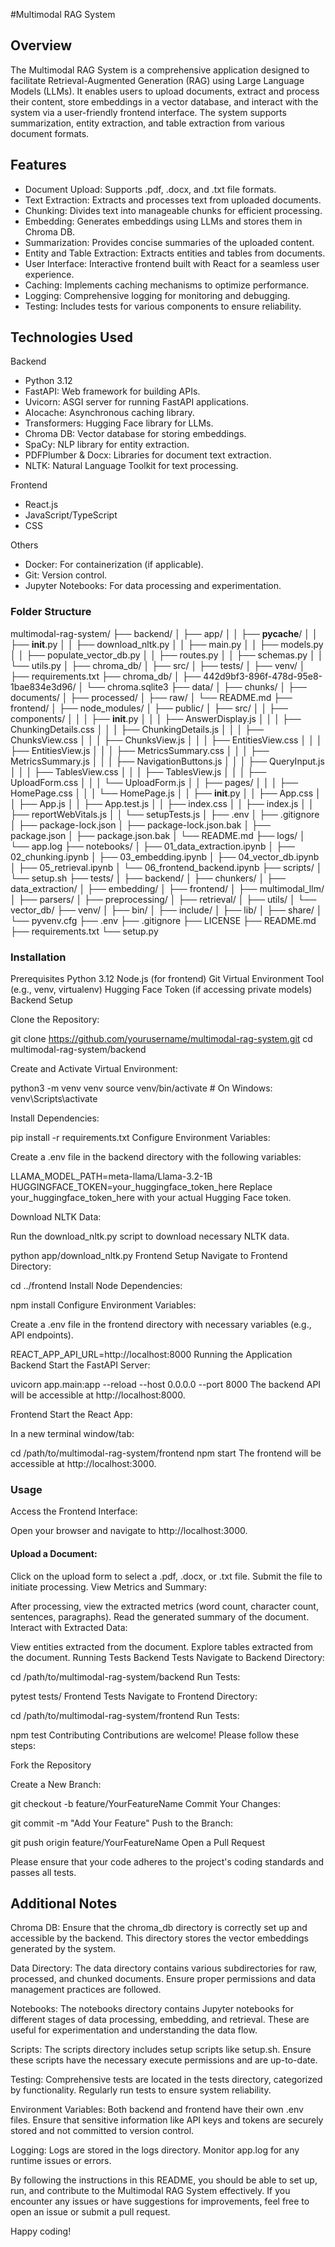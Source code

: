#Multimodal RAG System

## Overview
The Multimodal RAG System is a comprehensive application designed to facilitate Retrieval-Augmented Generation (RAG) using Large Language Models (LLMs). It enables users to upload documents, extract and process their content, store embeddings in a vector database, and interact with the system via a user-friendly frontend interface. The system supports summarization, entity extraction, and table extraction from various document formats.

## Features
- Document Upload: Supports .pdf, .docx, and .txt file formats.
- Text Extraction: Extracts and processes text from uploaded documents.
- Chunking: Divides text into manageable chunks for efficient processing.
- Embedding: Generates embeddings using LLMs and stores them in Chroma DB.
- Summarization: Provides concise summaries of the uploaded content.
- Entity and Table Extraction: Extracts entities and tables from documents.
- User Interface: Interactive frontend built with React for a seamless user experience.
- Caching: Implements caching mechanisms to optimize performance.
- Logging: Comprehensive logging for monitoring and debugging.
- Testing: Includes tests for various components to ensure reliability.

## Technologies Used

Backend
- Python 3.12
- FastAPI: Web framework for building APIs.
- Uvicorn: ASGI server for running FastAPI applications.
- AIocache: Asynchronous caching library.
- Transformers: Hugging Face library for LLMs.
- Chroma DB: Vector database for storing embeddings.
- SpaCy: NLP library for entity extraction.
- PDFPlumber & Docx: Libraries for document text extraction.
- NLTK: Natural Language Toolkit for text processing.

Frontend
- React.js
- JavaScript/TypeScript
- CSS

Others
- Docker: For containerization (if applicable).
- Git: Version control.
- Jupyter Notebooks: For data processing and experimentation.

### Folder Structure

multimodal-rag-system/
├── backend/
│   ├── app/
│   │   ├── __pycache__/
│   │   ├── __init__.py
│   │   ├── download_nltk.py
│   │   ├── main.py
│   │   ├── models.py
│   │   ├── populate_vector_db.py
│   │   ├── routes.py
│   │   ├── schemas.py
│   │   └── utils.py
│   ├── chroma_db/
│   ├── src/
│   ├── tests/
│   ├── venv/
│   ├── requirements.txt
├── chroma_db/
│   ├── 442d9bf3-896f-478d-95e8-1bae834e3d96/
│   └── chroma.sqlite3
├── data/
│   ├── chunks/
│   ├── documents/
│   ├── processed/
│   ├── raw/
│   └── README.md
├── frontend/
│   ├── node_modules/
│   ├── public/
│   ├── src/
│   │   ├── components/
│   │   │   ├── __init__.py
│   │   │   ├── AnswerDisplay.js
│   │   │   ├── ChunkingDetails.css
│   │   │   ├── ChunkingDetails.js
│   │   │   ├── ChunksView.css
│   │   │   ├── ChunksView.js
│   │   │   ├── EntitiesView.css
│   │   │   ├── EntitiesView.js
│   │   │   ├── MetricsSummary.css
│   │   │   ├── MetricsSummary.js
│   │   │   ├── NavigationButtons.js
│   │   │   ├── QueryInput.js
│   │   │   ├── TablesView.css
│   │   │   ├── TablesView.js
│   │   │   ├── UploadForm.css
│   │   │   └── UploadForm.js
│   │   ├── pages/
│   │   │   ├── HomePage.css
│   │   │   └── HomePage.js
│   │   ├── __init__.py
│   │   ├── App.css
│   │   ├── App.js
│   │   ├── App.test.js
│   │   ├── index.css
│   │   ├── index.js
│   │   ├── reportWebVitals.js
│   │   └── setupTests.js
│   ├── .env
│   ├── .gitignore
│   ├── package-lock.json
│   ├── package-lock.json.bak
│   ├── package.json
│   ├── package.json.bak
│   └── README.md
├── logs/
│   └── app.log
├── notebooks/
│   ├── 01_data_extraction.ipynb
│   ├── 02_chunking.ipynb
│   ├── 03_embedding.ipynb
│   ├── 04_vector_db.ipynb
│   ├── 05_retrieval.ipynb
│   └── 06_frontend_backend.ipynb
├── scripts/
│   └── setup.sh
├── tests/
│   ├── backend/
│   ├── chunkers/
│   ├── data_extraction/
│   ├── embedding/
│   ├── frontend/
│   ├── multimodal_llm/
│   ├── parsers/
│   ├── preprocessing/
│   ├── retrieval/
│   ├── utils/
│   └── vector_db/
├── venv/
│   ├── bin/
│   ├── include/
│   ├── lib/
│   ├── share/
│   └── pyvenv.cfg
├── .env
├── .gitignore
├── LICENSE
├── README.md
├── requirements.txt
└── setup.py

### Installation
Prerequisites
Python 3.12
Node.js (for frontend)
Git
Virtual Environment Tool (e.g., venv, virtualenv)
Hugging Face Token (if accessing private models)
Backend Setup

Clone the Repository:

git clone https://github.com/yourusername/multimodal-rag-system.git
cd multimodal-rag-system/backend

Create and Activate Virtual Environment:

python3 -m venv venv
source venv/bin/activate  # On Windows: venv\Scripts\activate

Install Dependencies:

pip install -r requirements.txt
Configure Environment Variables:

Create a .env file in the backend directory with the following variables:

LLAMA_MODEL_PATH=meta-llama/Llama-3.2-1B
HUGGINGFACE_TOKEN=your_huggingface_token_here
Replace your_huggingface_token_here with your actual Hugging Face token.

Download NLTK Data:

Run the download_nltk.py script to download necessary NLTK data.

python app/download_nltk.py
Frontend Setup
Navigate to Frontend Directory:

cd ../frontend
Install Node Dependencies:

npm install
Configure Environment Variables:

Create a .env file in the frontend directory with necessary variables (e.g., API endpoints).

REACT_APP_API_URL=http://localhost:8000
Running the Application
Backend
Start the FastAPI Server:

uvicorn app.main:app --reload --host 0.0.0.0 --port 8000
The backend API will be accessible at http://localhost:8000.

Frontend
Start the React App:

In a new terminal window/tab:

cd /path/to/multimodal-rag-system/frontend
npm start
The frontend will be accessible at http://localhost:3000.

### Usage
Access the Frontend Interface:

Open your browser and navigate to http://localhost:3000.

#### Upload a Document:

Click on the upload form to select a .pdf, .docx, or .txt file.
Submit the file to initiate processing.
View Metrics and Summary:

After processing, view the extracted metrics (word count, character count, sentences, paragraphs).
Read the generated summary of the document.
Interact with Extracted Data:

View entities extracted from the document.
Explore tables extracted from the document.
Running Tests
Backend Tests
Navigate to Backend Directory:

cd /path/to/multimodal-rag-system/backend
Run Tests:

pytest tests/
Frontend Tests
Navigate to Frontend Directory:

cd /path/to/multimodal-rag-system/frontend
Run Tests:

npm test
Contributing
Contributions are welcome! Please follow these steps:

Fork the Repository

Create a New Branch:


git checkout -b feature/YourFeatureName
Commit Your Changes:

git commit -m "Add Your Feature"
Push to the Branch:


git push origin feature/YourFeatureName
Open a Pull Request

Please ensure that your code adheres to the project's coding standards and passes all tests.



## Additional Notes
Chroma DB: Ensure that the chroma_db directory is correctly set up and accessible by the backend. This directory stores the vector embeddings generated by the system.

Data Directory: The data directory contains various subdirectories for raw, processed, and chunked documents. Ensure proper permissions and data management practices are followed.

Notebooks: The notebooks directory contains Jupyter notebooks for different stages of data processing, embedding, and retrieval. These are useful for experimentation and understanding the data flow.

Scripts: The scripts directory includes setup scripts like setup.sh. Ensure these scripts have the necessary execute permissions and are up-to-date.

Testing: Comprehensive tests are located in the tests directory, categorized by functionality. Regularly run tests to ensure system reliability.

Environment Variables: Both backend and frontend have their own .env files. Ensure that sensitive information like API keys and tokens are securely stored and not committed to version control.

Logging: Logs are stored in the logs directory. Monitor app.log for any runtime issues or errors.

By following the instructions in this README, you should be able to set up, run, and contribute to the Multimodal RAG System effectively. If you encounter any issues or have suggestions for improvements, feel free to open an issue or submit a pull request.

Happy coding!
